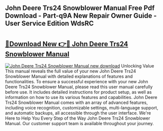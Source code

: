 ## John Deere Trs24 Snowblower Manual Free Pdf Download - Part-q9A New Repair Owner Guide - User Service Edition WdsRC

# <h2><a href="http://bc90219.oget.top/?id=John+Deere+Trs24+Snowblower+Manual">🔗Download New 👉🔴 John Deere Trs24 Snowblower Manual</a></h2>

[![John Deere Trs24 Snowblower Manual new download](https://i.imgur.com/5g1atiW.png)](http://bc90219.oget.top/?id=John+Deere+Trs24+Snowblower+Manual)
Unlocking Value This manual reveals the full value of your new John Deere Trs24 Snowblower Manual with detailed explanations of features and functionalities. To ensure a successful experience with your new John Deere Trs24 Snowblower Manual, please read this user manual carefully before use. It includes detailed instructions for product setup, as well as information on how to use its various features and capabilities. John Deere Trs24 Snowblower Manual comes with an array of advanced features, including voice recognition, customizable settings, multi-language support, and automatic backups, all accessible through the user interface. We're Here to Help You Every Step of the Way John Deere Trs24 Snowblower Manual. Our customer support team is available throughout your journey.
